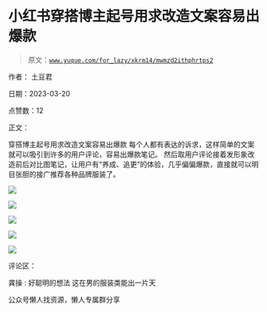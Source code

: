 # 小红书穿搭博主起号用求改造文案容易出爆款

> 原文：[`www.yuque.com/for_lazy/xkrm14/mwmzd2ithphrtps2`](https://www.yuque.com/for_lazy/xkrm14/mwmzd2ithphrtps2)



作者： 土豆君



日期：2023-03-20



点赞数：12



正文：



穿搭博主起号用求改造文案容易出爆款 每个人都有表达的诉求，这样简单的文案就可以吸引到许多的用户评论，容易出爆款笔记。 然后取用户评论接着发形象改造前后对比图笔记，让用户有“养成、追更”的体验，几乎偏偏爆款，直接就可以明目张胆的接广推荐各种品牌服装了。



![](img/cd76d5cc8e49d3abfeace239167b6b44.png)  

![](img/391e34353313278b63a87515b6f36719.png)  

![](img/e6d03e2fc7f31ce95bece0d12cde9b13.png)  

![](img/2a878f994d3ca9800d39b7ccf44bae3d.png)  

![](img/96445e9326c4c03d6050496abdc251c8.png)  

评论区：



龚操 : 好聪明的想法 这在男的服装类能出一片天



公众号懒人找资源，懒人专属群分享

